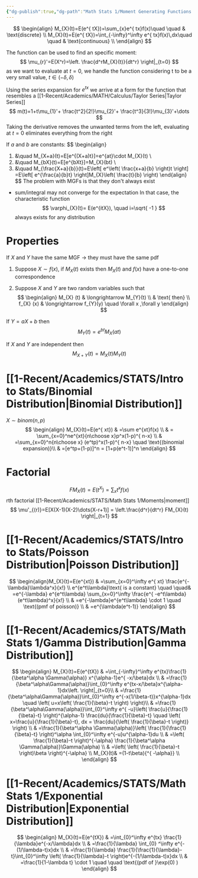```yaml
---
{"dg-publish":true,"dg-path":"Math Stats 1/Moment Generating Functions.md","permalink":"/math-stats-1/moment-generating-functions/","created":"2024-11-19T16:18:35.086-05:00","updated":"2025-07-07T18:02:31.347-04:00"}
---
```



$$
\begin{align}
M_{X}(t)=E(e^{ tX})=\sum_{x}e^{ tx}f(x)\quad \quad  & \text{discrete} \\
M_{X}(t)=E(e^{ tX})=\int_{-\infty}^\infty e^{ tx}f(x)\,dx\quad \quad  & \text{continuous} \\
\end{align}
$$

The function can be used to find an specific moment:
$$
\mu_{r}'=E(X^r)=\left. \frac{d^rM_{X}(t)}{dt^r} \right|_{t=0}
$$
as we want to evaluate at $t=0$, we handle the function considering t to be a very small value, $t\in(-\delta,\delta)$

Using the series expansion for $e^{tx}$ we arrive at a form for the function that resembles a [[1-Recent/Academics/MATH/Calculus/Taylor Series\|Taylor Series]]
$$
m(t)=1+t\mu_{1}'+ \frac{t^2}{2!}\mu_{2}'+ \frac{t^3}{3!}\mu_{3}'+\dots
$$
Taking the derivative removes the unwanted terms from the left, evaluating at $t=0$ eliminates everything from the right

If $a$ and $b$ are constants:
$$
\begin{align}
1. &\quad  M_{X+a}(t)=E[e^{(X+a)t}]=e^{at}\cdot M_{X}(t) \\
2. &\quad M_{bX}(t)=E[e^{bXt}]=M_{X}(bt) \\
3. &\quad M_{\frac{X+a}{b}}(t)=E\left[ e^\left( \frac{x+a}{b} \right)t \right] =E\left[ e^{\frac{a}{b}t} \right]M_{X}\left( \frac{t}{b} \right) 
\end{align}
$$
The problem with MGFs is that they don't always exist
- sum/integral may not converge for the expectation
In that case, the characteristic function
$$
\varphi_{X}(t)= E(e^{itX}), \quad i=\sqrt{ -1 }
$$
always exists for any distribution
# Properties

If $X$ and $Y$ have the same MGF $\to$ they must have the same pdf 

1. Suppose $X\sim f(x)$, if $M_{X}(t)$ exists then $M_{X}(t)$ and $f(x)$ have a one-to-one correspondence

2. Suppose $X$ and $Y$ are two random variables such that
$$
\begin{align}
M_{X}  (t) & \longrightarrow M_{Y}(t) \\
  & \text{ then} \\
f_{X} (x) & \longrightarrow f_{Y}(y)  \quad \forall x ,\forall y
\end{align}
$$

If $Y=aX+b$ then
$$
M_{Y}(t)=e^{bt} M_{X}(at)
$$

If $X$ and $Y$ are independent then
$$
M_{X+Y}(t)=M_{X}(t)M_{Y}(t)
$$

# [[1-Recent/Academics/STATS/Intro to Stats/Binomial Distribution\|Binomial Distribution]]
$X\sim binom(n,p)$
$$
\begin{align}
M_{X}(t)=E(e^{ xt}) & =\sum e^{xt}f(x) \\
 & = \sum_{x=0}^ne^{xt}{n\choose x}p^x(1-p)^{ n-x} \\
 & =\sum_{x=0}^n{n\choose x} (e^tp)^x(1-p)^{ n-x} \quad \text{(binomial expansion)}\\ 
 & =[e^tp+(1-p)]^n = [1+p(e^t-1)]^n
\end{align}
$$

# Factorial 
$$
FM_{X}(t)=E(t^X)= \sum_{x}t^xf(x)
$$
rth factorial [[1-Recent/Academics/STATS/Math Stats 1/Moments\|moment]] 
$$
\mu'_{(r)}=E[X(X-1)(X-2)\dots(X-r+1)] = \left.\frac{d^r}{dt^r}  FM_{X}(t) \right|_{t=1}
$$

# [[1-Recent/Academics/STATS/Intro to Stats/Poisson Distribution\|Poisson Distribution]]
$$
\begin{align}M_{X}(t)=E(e^{xt}) & =\sum_{x=0}^\infty e^{ xt} \frac{e^{-\lambda}\lambda^x}{x!} \\
 e^{e^t\lambda}\text{ is a constant} \quad \quad& =e^{-\lambda} e^{e^t\lambda} \sum_{x=0}^\infty \frac{e^{ -e^t\lambda}(e^t\lambda)^x}{x!}  \\
 & =e^{-\lambda}e^{e^t\lambda} \cdot 1 \quad \text{(pmf of poisson)} \\
 & =e^{\lambda(e^t-1)}
\end{align}
$$
# [[1-Recent/Academics/STATS/Math Stats 1/Gamma Distribution\|Gamma Distribution]]
$$
\begin{align}
M_{X}(t)=E(e^{tX}) & =\int_{-\infty}^\infty e^{tx}\frac{1}{\beta^\alpha \Gamma(\alpha)} x^{\alpha-1}e^{ -x/\beta}dx \\
 & =\frac{1}{\beta^\alpha\Gamma(\alpha)}\int_{0}^\infty e^{tx-x/\beta}x^{\alpha-1}dx\left. \right|_{t=0}\\
 & =\frac{1}{\beta^\alpha\Gamma(\alpha)}\int_{0}^\infty e^{-x(1/\beta-t)}x^{\alpha-1}dx \quad \left( u=x\left( \frac{1}{\beta}-t \right) \right)\\ 
 & =\frac{1}{\beta^\alpha\Gamma(\alpha)}\int_{0}^\infty e^{ -u}\left( \frac{u}{\frac{1}{\beta}-t} \right)^{\alpha-1} \frac{du}{\frac{1}{\beta}-t} \quad \left( x=\frac{u}{\frac{1}{\beta}-t}, dx = \frac{du}{\left( \frac{1}{\beta}-t \right)} \right) \\
 & =\frac{1}{\beta^\alpha \Gamma(\alpha)}\left( \frac{1}{\frac{1}{\beta}-t} \right)^\alpha \int_{0}^\infty e^{-u}u^{\alpha-1}du \\
 & =\left( \frac{1}{\beta}-t \right)^{-\alpha} \frac{1}{\beta^\alpha \Gamma(\alpha)}\Gamma(\alpha) \\
 & =\left( \left( \frac{1}{\beta}-t \right)\beta \right)^{-\alpha} \\
 M_{X}(t)& =(1-t\beta){^{ -\alpha}} \\
\end{align}
$$
# [[1-Recent/Academics/STATS/Math Stats 1/Exponential Distribution\|Exponential Distribution]]
$$
\begin{align}
M_{X}(t)=E(e^{tX}) & =\int_{0}^\infty e^{tx} \frac{1}{\lambda}e^{-x/\lambda}dx \\
 & =\frac{1}{\lambda} \int_{0} ^\infty e^{-(1/\lambda-t)x}dx \\
 & =\frac{1}{\lambda} \frac{1}{\frac{1}{\lambda}-t}\int_{0}^\infty \left( \frac{1}{\lambda}-t \right)e^{-(1/\lambda-t)x}dx \\
 & =\frac{1}{1-\lambda t} \cdot 1 \quad \quad \text{(pdf of }\exp(0) )
\end{align}
$$

